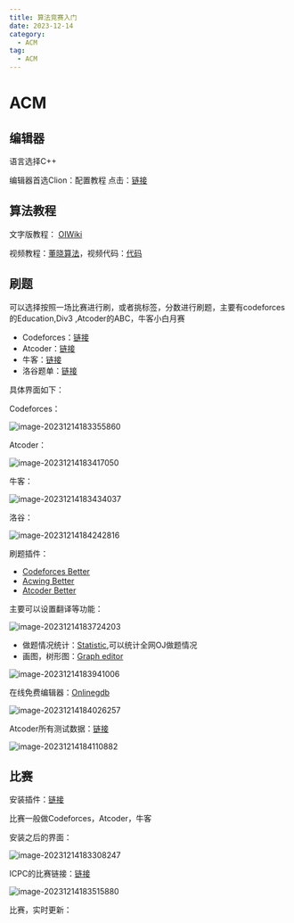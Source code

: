 ```yaml
---
title: 算法竞赛入门
date: 2023-12-14
category:
  - ACM
tag:
  - ACM
---
```


# ACM


## 编辑器

语言选择C++

编辑器首选Clion：配置教程 点击：[链接](http://yunfei.plus/posts/%E5%85%B6%E4%BB%96/ACM%E7%AE%97%E6%B3%95%E7%AB%9E%E8%B5%9B%E4%B8%AD%E5%9C%A8%E7%BC%96%E8%BE%91%E5%99%A8%E4%B8%AD%E4%BD%BF%E7%94%A8%E8%BE%93%E5%85%A5%E8%BE%93%E5%87%BA%E6%A0%B7%E4%BE%8B-CPH.html)

## 算法教程

文字版教程： [OIWiki](https://oi-wiki.org/)

视频教程：[董晓算法](https://space.bilibili.com/517494241?spm_id_from=333.337.0.0)，视频代码：[代码](https://www.cnblogs.com/dx123/)

## 刷题

可以选择按照一场比赛进行刷，或者挑标签，分数进行刷题，主要有codeforces的Education,Div3 ,Atcoder的ABC，牛客小白月赛

+ Codeforces：[链接](https://cftracker.netlify.app/contests)
+ Atcoder：[链接](https://kenkoooo.com/atcoder/#/table)
+ 牛客：[链接](https://ac.nowcoder.com/acm/contest/vip-index)
+ 洛谷题单：[链接](https://www.luogu.com.cn/training/list)

具体界面如下：

Codeforces：

![image-20231214183355860](https://s2.loli.net/2023/12/14/sEwyn5LqT4g8C2J.webp)

Atcoder：

![image-20231214183417050](https://s2.loli.net/2023/12/14/3mTnloQvWUM92OD.webp)

牛客：

![image-20231214183434037](https://s2.loli.net/2023/12/14/ZCuJozgWDnMdOtG.webp)

洛谷：

![image-20231214184242816](https://s2.loli.net/2023/12/14/mygdosxbzBZDS8Q.webp)

刷题插件：

+ [Codeforces Better](https://greasyfork.org/zh-CN/scripts/465777-codeforces-better)
+ [Acwing Better](https://greasyfork.org/zh-CN/scripts/464981-acwing-better)
+ [Atcoder Better](https://greasyfork.org/zh-CN/scripts/471106-atcoder-better)

主要可以设置翻译等功能：

![image-20231214183724203](https://s2.loli.net/2023/12/14/2OyBGWZi5hmU3nb.webp)

+ 做题情况统计：[Statistic](https://ojhunt.com/statistics),可以统计全网OJ做题情况
+ 画图，树形图：[Graph editor ](https://csacademy.com/app/graph_editor/)

![image-20231214183941006](https://s2.loli.net/2023/12/14/vUSHMTCtsfFqyji.webp)

在线免费编辑器：[Onlinegdb](https://www.onlinegdb.com/)

![image-20231214184026257](https://s2.loli.net/2023/12/14/3KuoiSWYXOqpdAc.webp)

Atcoder所有测试数据：[链接](https://www.dropbox.com/sh/nx3tnilzqz7df8a/AAAYlTq2tiEHl5hsESw6-yfLa?dl=0)

![image-20231214184110882](https://s2.loli.net/2023/12/14/4EjMm6uRSP7rpdk.webp)

## 比赛

安装插件：[链接](https://github.com/dreamerblue/recent_contests?tab=readme-ov-file)

比赛一般做Codeforces，Atcoder，牛客

安装之后的界面：

![image-20231214183308247](https://s2.loli.net/2023/12/14/nmo3yBDOvEVKN8H.webp)

ICPC的比赛链接：[链接](https://board.xcpcio.com/)

![image-20231214183515880](https://s2.loli.net/2023/12/14/hWCNHL9Bpdm3ZRT.webp)


比赛，实时更新：
<Context/>
